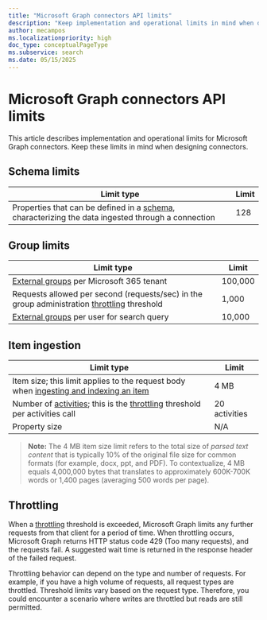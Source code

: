 ```yaml
---
title: "Microsoft Graph connectors API limits"
description: "Keep implementation and operational limits in mind when designing Microsoft Graph connectors. Includes connection, schema, and group limits."
author: mecampos
ms.localizationpriority: high
doc_type: conceptualPageType
ms.subservice: search
ms.date: 05/15/2025
---
```


# Microsoft Graph connectors API limits

This article describes implementation and operational limits for Microsoft Graph connectors. Keep these limits in mind when designing connectors.

## Schema limits

| Limit type | Limit |
| ---------- | ----- |
| Properties that can be defined in a [schema](/graph/api/resources/externalconnectors-schema), characterizing the data ingested through a connection | 128 |

## Group limits

| Limit type | Limit |
| ---------- | ----- |
| [External groups](/graph/api/resources/externalconnectors-externalgroup) per Microsoft 365 tenant | 100,000 | 
| Requests allowed per second (requests/sec) in the group administration [throttling](#throttling) threshold | 1,000 |
| [External groups](/graph/api/resources/externalconnectors-externalgroup) per user for search query | 10,000 | 

## Item ingestion

| Limit type | Limit |
| ---------- | ----- |
| Item size; this limit applies to the request body when [ingesting and indexing an item](/graph/api/externalconnectors-externalconnection-put-items) | 4 MB |
| Number of [activities](/graph/api/resources/externalconnectors-externalactivity); this is the [throttling](#throttling) threshold per activities call | 20 activities |
| Property size | N/A |

> **Note:** The 4 MB item size limit refers to the total size of *parsed text content* that is typically 10% of the original file size for common formats (for example, docx, ppt, and PDF). To contextualize, 4 MB equals 4,000,000 bytes that translates to approximately 600K-700K words or 1,400 pages (averaging 500 words per page).

## Throttling

When a [throttling](throttling.md) threshold is exceeded, Microsoft Graph limits any further requests from that client for a period of time. When throttling occurs, Microsoft Graph returns HTTP status code 429 (Too many requests), and the requests fail. A suggested wait time is returned in the response header of the failed request.

Throttling behavior can depend on the type and number of requests. For example, if you have a high volume of requests, all request types are throttled. Threshold limits vary based on the request type. Therefore, you could encounter a scenario where writes are throttled but reads are still permitted.
